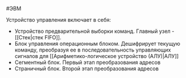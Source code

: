 #ЭВМ 

Устройство управления включает в себя:
- Устройство предварительной выборки команд. Главный узел - [[Стек|стек FIFO]].
- Блок управления операционным блоком. Дешифрирует текущую команду, преобразуя ее в последовательность управляющих сигналов для [[Арифметико-логическое устройство (АЛУ)|АЛУ]]
- Сегментный блок. Первый этап преобразования адресов 
- Страничный блок. Второй этап преобразования адресов